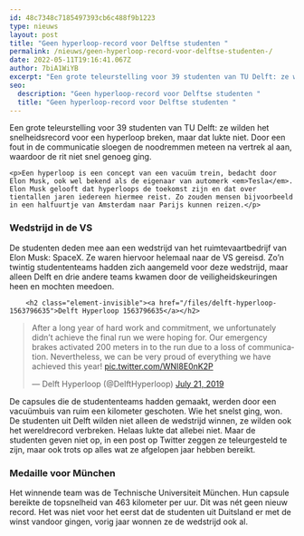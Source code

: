 ```yaml
---
id: 48c7348c7185497393cb6c488f9b1223
type: nieuws
layout: post
title: "Geen hyperloop-record voor Delftse studenten "
permalink: /nieuws/geen-hyperloop-record-voor-delftse-studenten-/
date: 2022-05-11T19:16:41.067Z
author: 7biA1WiYB
excerpt: "Een grote teleurstelling voor 39 studenten van TU Delft: ze wilden het snelheidsrecord voor een hyperloop breken, maar dat lukte niet. Door een fout in de communicatie sloegen de noodremmen meteen na vertrek al aan, waardoor de rit niet snel genoeg ging.  "
seo:
  description: "Geen hyperloop-record voor Delftse studenten "
  title: "Geen hyperloop-record voor Delftse studenten "
---
```

Een grote teleurstelling voor 39 studenten van TU Delft: ze wilden het snelheidsrecord voor een hyperloop breken, maar dat lukte niet. Door een fout in de communicatie sloegen de noodremmen meteen na vertrek al aan, waardoor de rit niet snel genoeg ging.  

    <p>Een hyperloop is een concept van een vacuüm trein, bedacht door Elon Musk, ook wel bekend als de eigenaar van automerk <em>Tesla</em>. Elon Musk gelooft dat hyperloops de toekomst zijn en dat over tientallen jaren iedereen hiermee reist. Zo zouden mensen bijvoorbeeld in een halfuurtje van Amsterdam naar Parijs kunnen reizen.</p>
<h3>Wedstrijd in de VS</h3>
<p>De studenten deden mee aan een wedstrijd van het ruimtevaartbedrijf van Elon Musk: SpaceX. Ze waren hiervoor helemaal naar de VS gereisd. Zo’n twintig studententeams hadden zich aangemeld voor deze wedstrijd, maar alleen Delft en drie andere teams kwamen door de veiligheidskeuringen heen en mochten meedoen.</p>
<p><div class="media media-element-container media-default"><div id="file-537860" class="file file-document file-text-oembed">

        <h2 class="element-invisible"><a href="/files/delft-hyperloop-1563796635">Delft Hyperloop 1563796635</a></h2>
    
  
  <div class="content">
    
<blockquote class="twitter-tweet" data-width="550"><p lang="en" dir="ltr">After a long year of hard work and commitment, we unfortunately didn’t achieve the final run we were hoping for. Our emergency brakes activated 200 meters in to the run due to a loss of communication. Nevertheless, we can be very proud of everything we have achieved this year! <a href="https://t.co/WNI8E0nK2P">pic.twitter.com/WNI8E0nK2P</a></p>&mdash; Delft Hyperloop (@DelftHyperloop) <a href="https://twitter.com/DelftHyperloop/status/1153024742967795712?ref_src=twsrc%5Etfw">July 21, 2019</a></blockquote>
<script async="" src="https://platform.twitter.com/widgets.js" charset="utf-8"></script>
  </div>

  
</div>
</div>
<p>De capsules die de studententeams hadden gemaakt, werden door een vacuümbuis van ruim een kilometer geschoten. Wie het snelst ging, won. De studenten uit Delft wilden niet alleen de wedstrijd winnen, ze wilden ook het wereldrecord verbreken. Helaas lukte dat allebei niet. Maar de studenten geven niet op, in een post op Twitter zeggen ze teleurgesteld te zijn, maar ook trots op alles wat ze afgelopen jaar hebben bereikt. </p>
<h3>Medaille voor München</h3>
<p>Het winnende team was de Technische Universiteit München. Hun capsule bereikte de topsnelheid van 463 kilometer per uur. Dit was nét geen nieuw record. Het was niet voor het eerst dat de studenten uit Duitsland er met de winst vandoor gingen, vorig jaar wonnen ze de wedstrijd ook al.</p>  
